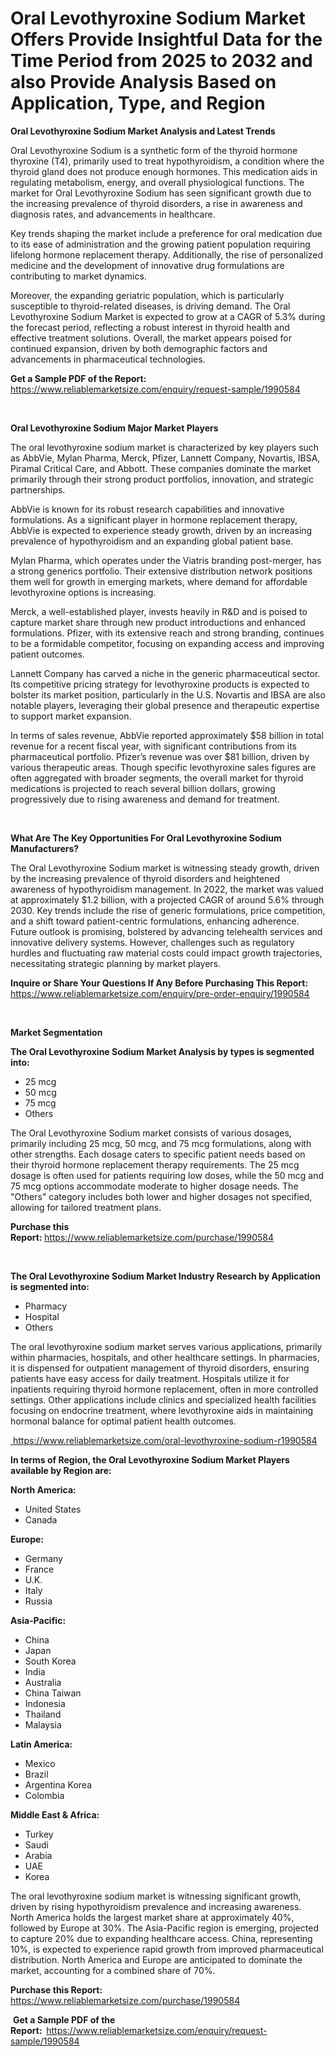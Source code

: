 <p><h1>Oral Levothyroxine Sodium Market Offers Provide Insightful Data for the Time Period from 2025 to 2032 and also Provide Analysis Based on Application, Type, and Region</h1></p><p><strong>Oral Levothyroxine Sodium Market Analysis and Latest Trends</strong></p>
<p><p>Oral Levothyroxine Sodium is a synthetic form of the thyroid hormone thyroxine (T4), primarily used to treat hypothyroidism, a condition where the thyroid gland does not produce enough hormones. This medication aids in regulating metabolism, energy, and overall physiological functions. The market for Oral Levothyroxine Sodium has seen significant growth due to the increasing prevalence of thyroid disorders, a rise in awareness and diagnosis rates, and advancements in healthcare. </p><p>Key trends shaping the market include a preference for oral medication due to its ease of administration and the growing patient population requiring lifelong hormone replacement therapy. Additionally, the rise of personalized medicine and the development of innovative drug formulations are contributing to market dynamics. </p><p>Moreover, the expanding geriatric population, which is particularly susceptible to thyroid-related diseases, is driving demand. The Oral Levothyroxine Sodium Market is expected to grow at a CAGR of 5.3% during the forecast period, reflecting a robust interest in thyroid health and effective treatment solutions. Overall, the market appears poised for continued expansion, driven by both demographic factors and advancements in pharmaceutical technologies.</p></p>
<p><strong>Get a Sample PDF of the Report:&nbsp;</strong> <a href="https://www.reliablemarketsize.com/enquiry/request-sample/1990584?utm_campaign=1167&utm_medium=2&utm_source=Github&utm_content=ia&utm_term=19042025&utm_id=oral-levothyroxine-sodium">https://www.reliablemarketsize.com/enquiry/request-sample/1990584</a></p>
<p>&nbsp;</p>
<p><strong>Oral Levothyroxine Sodium Major Market Players</strong></p>
<p><p>The oral levothyroxine sodium market is characterized by key players such as AbbVie, Mylan Pharma, Merck, Pfizer, Lannett Company, Novartis, IBSA, Piramal Critical Care, and Abbott. These companies dominate the market primarily through their strong product portfolios, innovation, and strategic partnerships.</p><p>AbbVie is known for its robust research capabilities and innovative formulations. As a significant player in hormone replacement therapy, AbbVie is expected to experience steady growth, driven by an increasing prevalence of hypothyroidism and an expanding global patient base.</p><p>Mylan Pharma, which operates under the Viatris branding post-merger, has a strong generics portfolio. Their extensive distribution network positions them well for growth in emerging markets, where demand for affordable levothyroxine options is increasing. </p><p>Merck, a well-established player, invests heavily in R&D and is poised to capture market share through new product introductions and enhanced formulations. Pfizer, with its extensive reach and strong branding, continues to be a formidable competitor, focusing on expanding access and improving patient outcomes.</p><p>Lannett Company has carved a niche in the generic pharmaceutical sector. Its competitive pricing strategy for levothyroxine products is expected to bolster its market position, particularly in the U.S. Novartis and IBSA are also notable players, leveraging their global presence and therapeutic expertise to support market expansion.</p><p>In terms of sales revenue, AbbVie reported approximately $58 billion in total revenue for a recent fiscal year, with significant contributions from its pharmaceutical portfolio. Pfizer’s revenue was over $81 billion, driven by various therapeutic areas. Though specific levothyroxine sales figures are often aggregated with broader segments, the overall market for thyroid medications is projected to reach several billion dollars, growing progressively due to rising awareness and demand for treatment.</p></p>
<p>&nbsp;</p>
<p><strong>What Are The Key Opportunities For Oral Levothyroxine Sodium Manufacturers?</strong></p>
<p><p>The Oral Levothyroxine Sodium market is witnessing steady growth, driven by the increasing prevalence of thyroid disorders and heightened awareness of hypothyroidism management. In 2022, the market was valued at approximately $1.2 billion, with a projected CAGR of around 5.6% through 2030. Key trends include the rise of generic formulations, price competition, and a shift toward patient-centric formulations, enhancing adherence. Future outlook is promising, bolstered by advancing telehealth services and innovative delivery systems. However, challenges such as regulatory hurdles and fluctuating raw material costs could impact growth trajectories, necessitating strategic planning by market players.</p></p>
<p><strong>Inquire or Share Your Questions If Any Before Purchasing This Report:</strong> <a href="https://www.reliablemarketsize.com/enquiry/pre-order-enquiry/1990584?utm_campaign=1167&utm_medium=2&utm_source=Github&utm_content=ia&utm_term=19042025&utm_id=oral-levothyroxine-sodium">https://www.reliablemarketsize.com/enquiry/pre-order-enquiry/1990584</a></p>
<p>&nbsp;</p>
<p><strong>Market Segmentation</strong></p>
<p><strong>The Oral Levothyroxine Sodium Market Analysis by types is segmented into:</strong></p>
<p><ul><li>25 mcg</li><li>50 mcg</li><li>75 mcg</li><li>Others</li></ul></p>
<p><p>The Oral Levothyroxine Sodium market consists of various dosages, primarily including 25 mcg, 50 mcg, and 75 mcg formulations, along with other strengths. Each dosage caters to specific patient needs based on their thyroid hormone replacement therapy requirements. The 25 mcg dosage is often used for patients requiring low doses, while the 50 mcg and 75 mcg options accommodate moderate to higher dosage needs. The "Others" category includes both lower and higher dosages not specified, allowing for tailored treatment plans.</p></p>
<p><strong>Purchase this Report:&nbsp;</strong><a href="https://www.reliablemarketsize.com/purchase/1990584?utm_campaign=1167&utm_medium=2&utm_source=Github&utm_content=ia&utm_term=19042025&utm_id=oral-levothyroxine-sodium">https://www.reliablemarketsize.com/purchase/1990584</a></p>
<p>&nbsp;</p>
<p><strong>The Oral Levothyroxine Sodium Market Industry Research by Application is segmented into:</strong></p>
<p><ul><li>Pharmacy</li><li>Hospital</li><li>Others</li></ul></p>
<p><p>The oral levothyroxine sodium market serves various applications, primarily within pharmacies, hospitals, and other healthcare settings. In pharmacies, it is dispensed for outpatient management of thyroid disorders, ensuring patients have easy access for daily treatment. Hospitals utilize it for inpatients requiring thyroid hormone replacement, often in more controlled settings. Other applications include clinics and specialized health facilities focusing on endocrine treatment, where levothyroxine aids in maintaining hormonal balance for optimal patient health outcomes.</p></p>
<p><a href="https://www.reliablemarketsize.com/oral-levothyroxine-sodium-r1990584?utm_campaign=1167&utm_medium=2&utm_source=Github&utm_content=ia&utm_term=19042025&utm_id=oral-levothyroxine-sodium">&nbsp;https://www.reliablemarketsize.com/oral-levothyroxine-sodium-r1990584</a></p>
<p><strong>In terms of Region, the Oral Levothyroxine Sodium Market Players available by Region are:</strong></p>
<p>
    <p> <strong> North America: </strong>
        <ul>
            <li>United States</li>
            <li>Canada</li>
        </ul>
        </p> 
    <p> <strong> Europe: </strong>
        <ul>
            <li>Germany</li>
            <li>France</li>
            <li>U.K.</li>
            <li>Italy</li>
            <li>Russia</li>
        </ul>
        </p> 
    <p> <strong> Asia-Pacific: </strong>
        <ul>
            <li>China</li>
            <li>Japan</li>
            <li>South Korea</li>
            <li>India</li>
            <li>Australia</li>
            <li>China Taiwan</li>
            <li>Indonesia</li>
            <li>Thailand</li>
            <li>Malaysia</li>
        </ul>
        </p> 
    <p> <strong> Latin America: </strong>
        <ul>
            <li>Mexico</li>
            <li>Brazil</li>
            <li>Argentina Korea</li>
            <li>Colombia</li>
        </ul>
        </p> 
    <p> <strong> Middle East & Africa: </strong>
        <ul>
            <li>Turkey</li>
            <li>Saudi</li>
            <li>Arabia</li>
            <li>UAE</li>
            <li>Korea</li>
        </ul>
    </p>
    </p>
<p><p>The oral levothyroxine sodium market is witnessing significant growth, driven by rising hypothyroidism prevalence and increasing awareness. North America holds the largest market share at approximately 40%, followed by Europe at 30%. The Asia-Pacific region is emerging, projected to capture 20% due to expanding healthcare access. China, representing 10%, is expected to experience rapid growth from improved pharmaceutical distribution. North America and Europe are anticipated to dominate the market, accounting for a combined share of 70%.</p></p>
<p><strong>Purchase this Report: </strong><a href="https://www.reliablemarketsize.com/purchase/1990584?utm_campaign=1167&utm_medium=2&utm_source=Github&utm_content=ia&utm_term=19042025&utm_id=oral-levothyroxine-sodium">https://www.reliablemarketsize.com/purchase/1990584</a></p>
<p>&nbsp;<strong>Get a Sample PDF of the Report:&nbsp;&nbsp;</strong><a href="https://www.reliablemarketsize.com/enquiry/request-sample/1990584?utm_campaign=1167&utm_medium=2&utm_source=Github&utm_content=ia&utm_term=19042025&utm_id=oral-levothyroxine-sodium">https://www.reliablemarketsize.com/enquiry/request-sample/1990584</a></p>
<p><strong></strong></p>
<p><p></p><p></p><p></p></p>